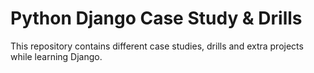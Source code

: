 Python Django Case Study & Drills
============================
This repository contains different case studies, drills and extra projects while learning Django.